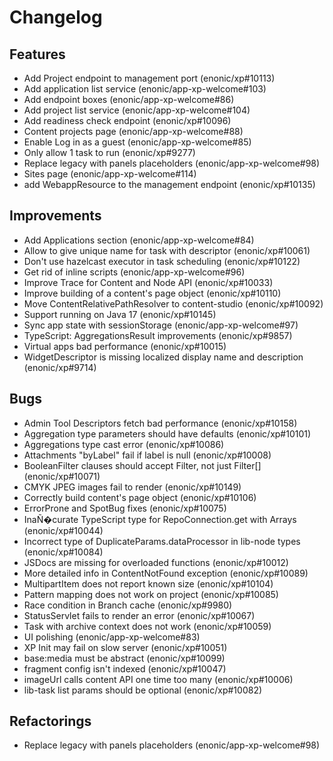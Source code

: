 # Changelog

## Features
 - Add Project endpoint to management port (enonic/xp#10113)
 - Add application list service (enonic/app-xp-welcome#103)
 - Add endpoint boxes (enonic/app-xp-welcome#86)
 - Add project list service (enonic/app-xp-welcome#104)
 - Add readiness check endpoint (enonic/xp#10096)
 - Content projects page (enonic/app-xp-welcome#88)
 - Enable Log in as a guest (enonic/app-xp-welcome#85)
 - Only allow 1 task to run  (enonic/xp#9277)
 - Replace legacy with panels placeholders (enonic/app-xp-welcome#98)
 - Sites page (enonic/app-xp-welcome#114)
 - add WebappResource to the management endpoint (enonic/xp#10135)

## Improvements
 - Add Applications section (enonic/app-xp-welcome#84)
 - Allow to give unique name for task with descriptor (enonic/xp#10061)
 - Don't use hazelcast executor in task scheduling (enonic/xp#10122)
 - Get rid of inline scripts (enonic/app-xp-welcome#96)
 - Improve Trace for Content and Node API (enonic/xp#10033)
 - Improve building of a content's page object (enonic/xp#10110)
 - Move ContentRelativePathResolver to content-studio (enonic/xp#10092)
 - Support running on Java 17 (enonic/xp#10145)
 - Sync app state with sessionStorage (enonic/app-xp-welcome#97)
 - TypeScript: AggregationsResult improvements (enonic/xp#9857)
 - Virtual apps bad performance (enonic/xp#10015)
 - WidgetDescriptor is missing localized display name and description (enonic/xp#9714)

## Bugs
 - Admin Tool Descriptors fetch bad performance (enonic/xp#10158)
 - Aggregation type parameters should have defaults (enonic/xp#10101)
 - Aggregations type cast error (enonic/xp#10086)
 - Attachments "byLabel" fail if label is null  (enonic/xp#10008)
 - BooleanFilter clauses should accept Filter, not just Filter[] (enonic/xp#10071)
 - CMYK JPEG images fail to render (enonic/xp#10149)
 - Correctly build content's page object (enonic/xp#10106)
 - ErrorProne and SpotBug fixes (enonic/xp#10075)
 - InaÑ�curate TypeScript type for RepoConnection.get with Arrays (enonic/xp#10044)
 - Incorrect type of DuplicateParams.dataProcessor in lib-node types (enonic/xp#10084)
 - JSDocs are missing for overloaded functions (enonic/xp#10012)
 - More detailed info in ContentNotFound exception (enonic/xp#10089)
 - MultipartItem does not report known size (enonic/xp#10104)
 - Pattern mapping does not work on project (enonic/xp#10085)
 - Race condition in Branch cache (enonic/xp#9980)
 - StatusServlet fails to render an error (enonic/xp#10067)
 - Task with archive context does not work (enonic/xp#10059)
 - UI polishing (enonic/app-xp-welcome#83)
 - XP Init may fail on slow server (enonic/xp#10051)
 - base:media must be abstract (enonic/xp#10099)
 - fragment config isn't indexed (enonic/xp#10047)
 - imageUrl calls content API one time too many (enonic/xp#10006)
 - lib-task list params should be optional (enonic/xp#10082)

## Refactorings
 - Replace legacy with panels placeholders (enonic/app-xp-welcome#98)
